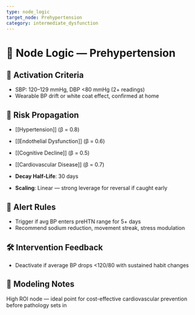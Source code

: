 ```yaml
---
type: node_logic
target_node: Prehypertension
category: intermediate_dysfunction
---
```


# 🧠 Node Logic — Prehypertension

## 🔑 Activation Criteria
- SBP: 120–129 mmHg, DBP <80 mmHg (2+ readings)
- Wearable BP drift or white coat effect, confirmed at home

## 🔁 Risk Propagation
- [[Hypertension]] (β = 0.8)
- [[Endothelial Dysfunction]] (β = 0.6)
- [[Cognitive Decline]] (β = 0.5)
- [[Cardiovascular Disease]] (β = 0.7)

- **Decay Half-Life**: 30 days
- **Scaling**: Linear — strong leverage for reversal if caught early

## 🚨 Alert Rules
- Trigger if avg BP enters preHTN range for 5+ days
- Recommend sodium reduction, movement streak, stress modulation

## 🛠 Intervention Feedback
- Deactivate if average BP drops <120/80 with sustained habit changes

## 🧠 Modeling Notes
High ROI node — ideal point for cost-effective cardiovascular prevention before pathology sets in
